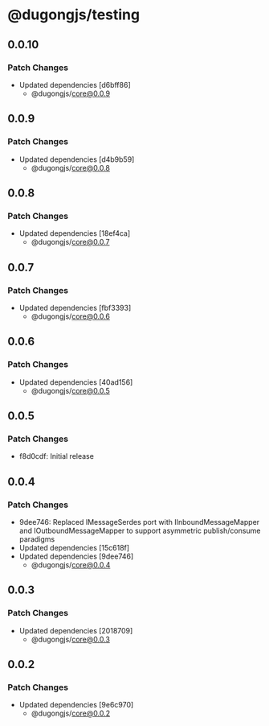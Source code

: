 # @dugongjs/testing

## 0.0.10

### Patch Changes

- Updated dependencies [d6bff86]
    - @dugongjs/core@0.0.9

## 0.0.9

### Patch Changes

- Updated dependencies [d4b9b59]
    - @dugongjs/core@0.0.8

## 0.0.8

### Patch Changes

- Updated dependencies [18ef4ca]
    - @dugongjs/core@0.0.7

## 0.0.7

### Patch Changes

- Updated dependencies [fbf3393]
    - @dugongjs/core@0.0.6

## 0.0.6

### Patch Changes

- Updated dependencies [40ad156]
    - @dugongjs/core@0.0.5

## 0.0.5

### Patch Changes

- f8d0cdf: Initial release

## 0.0.4

### Patch Changes

- 9dee746: Replaced IMessageSerdes port with IInboundMessageMapper and IOutboundMessageMapper to support asymmetric publish/consume paradigms
- Updated dependencies [15c618f]
- Updated dependencies [9dee746]
    - @dugongjs/core@0.0.4

## 0.0.3

### Patch Changes

- Updated dependencies [2018709]
    - @dugongjs/core@0.0.3

## 0.0.2

### Patch Changes

- Updated dependencies [9e6c970]
    - @dugongjs/core@0.0.2
